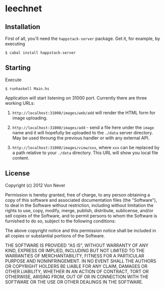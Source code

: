 leechnet
========

Installation
------------
First of all, you'll need the `happstack-server` package. Get it, for
example, by executing

    $ cabal install happstack-server

Starting
--------
Execute

    $ runhaskell Main.hs

Application will start listening on 31000 port. Currently there are
three working URLs:

1. `http://localhost:31000/images/web/add` will render the HTML form
    for image uploading.

2.  `http://localhost:31000/images/add` - send a file here under the
    `image` name and it will hopefully be uploaded to the `./data`
    server directory. May be used throung the previous handler or with
    any external API.

3.  `http://localhost:31000/images/view/xxx`, where `xxx` can be
    replaced by a path relative to your `./data` directory. This URL
    will show you local file content.

License
-------
Copyright (c) 2012 Von Never

Permission is hereby granted, free of charge, to any person obtaining
a copy of this software and associated documentation files (the
"Software"), to deal in the Software without restriction, including
without limitation the rights to use, copy, modify, merge, publish,
distribute, sublicense, and/or sell copies of the Software, and to
permit persons to whom the Software is furnished to do so, subject to
the following conditions:

The above copyright notice and this permission notice shall be
included in all copies or substantial portions of the Software.

THE SOFTWARE IS PROVIDED "AS IS", WITHOUT WARRANTY OF ANY KIND,
EXPRESS OR IMPLIED, INCLUDING BUT NOT LIMITED TO THE WARRANTIES OF
MERCHANTABILITY, FITNESS FOR A PARTICULAR PURPOSE AND NONINFRINGEMENT.
IN NO EVENT SHALL THE AUTHORS OR COPYRIGHT HOLDERS BE LIABLE FOR ANY
CLAIM, DAMAGES OR OTHER LIABILITY, WHETHER IN AN ACTION OF CONTRACT,
TORT OR OTHERWISE, ARISING FROM, OUT OF OR IN CONNECTION WITH THE
SOFTWARE OR THE USE OR OTHER DEALINGS IN THE SOFTWARE.
